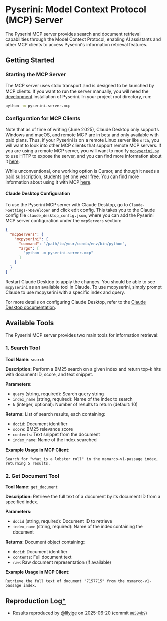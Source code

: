 # Pyserini: Model Context Protocol (MCP) Server

The Pyserini MCP server provides search and document retrieval capabilities through the Model Context Protocol, enabling AI assistants and other MCP clients to access Pyserini's information retrieval features.

## Getting Started


### Starting the MCP Server

The MCP server uses stdio transport and is designed to be launched by MCP clients. 
If you want to run the server manually, you will need the [development](https://github.com/castorini/pyserini/blob/master/docs/installation.md#development-installation) installation of Pyserini. In your project root directory, run:

```bash
python -m pyserini.server.mcp
```

### Configuration for MCP Clients

Note that as of time of writing (June 2025), Claude Desktop only supports Windows and macOS, and remote MCP are in beta and only available with paid plans. 
Thus, if your Pyserini is on a remote Linux server like `orca`, you will want to look into other MCP clients that support remote MCP servers.
If you are using a remote MCP server, you will want to modify [`mcpyserini.py`](../pyserini/server/mcp/mcpyserini.py) to use HTTP to expose the server, and you can find more information about it [here](https://gofastmcp.com/deployment/running-server#streamable-http).

While unconventional, one working option is Cursor, and though it needs a paid subscription, students get one year free.
You can find more information about using it with MCP [here](https://docs.cursor.com/context/model-context-protocol). 

#### Claude Desktop Configuration

To use the Pyserini MCP server with Claude Desktop, go to `Claude->Settings->Developer` and click edit config.
This takes you to the Claude config file `claude_desktop_config.json`, where you can add the Pyserini MCP server configuration under the `mcpServers` section:

```json
{
  "mcpServers": {
    "mcpyserini": {
      "command": "/path/to/your/conda/env/bin/python",
      "args": [
        "python -m pyserini.server.mcp"
      ]
    }
  }
}
```

Restart Claude Desktop to apply the changes. You should be able to see `mcpyserini` as an available tool in Claude. To use mcpyserini, simply prompt Claude to use mcpyserini with a specific index and query.

For more details on configuring Claude Desktop, refer to the [Claude Desktop documentation](https://modelcontextprotocol.io/quickstart/user).

## Available Tools

The Pyserini MCP server provides two main tools for information retrieval:

### 1. Search Tool

**Tool Name:** `search`

**Description:** Perform a BM25 search on a given index and return top-k hits with document ID, score, and text snippet.

**Parameters:**
- `query` (string, required): Search query string
- `index_name` (string, required): Name of the index to search
- `k` (integer, optional): Number of results to return (default: 10)

**Returns:** List of search results, each containing:
- `docid`: Document identifier
- `score`: BM25 relevance score
- `contents`: Text snippet from the document
- `index_name`: Name of the index searched

**Example Usage in MCP Client:**

```
Search for "what is a lobster roll" in the msmarco-v1-passage index, returning 5 results.
```

### 2. Get Document Tool

**Tool Name:** `get_document`

**Description:** Retrieve the full text of a document by its document ID from a specified index.

**Parameters:**
- `docid` (string, required): Document ID to retrieve
- `index_name` (string, required): Name of the index containing the document

**Returns:** Document object containing:
- `docid`: Document identifier
- `contents`: Full document text
- `raw`: Raw document representation (if available)

**Example Usage in MCP Client:**

```
Retrieve the full text of document "7157715" from the msmarco-v1-passage index.
```

## Reproduction Log[*](reproducibility.md)

+ Results reproduced by [@lilyjge](https://github.com/lilyjge) on 2025-06-20 (commit [`88584b9`](https://github.com/castorini/pyserini/commit/88584b982ac9878775be1ffb0b1a8673c0cccd3b))